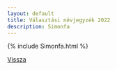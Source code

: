 ```yaml
---
layout: default
title: Választási névjegyzék 2022
description: Simonfa
---
```


{% include Simonfa.html %}

[Vissza](./)